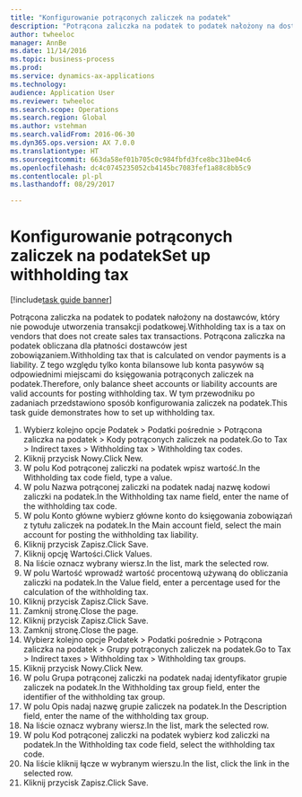 ```yaml
--- 
title: "Konfigurowanie potrąconych zaliczek na podatek"
description: "Potrącona zaliczka na podatek to podatek nałożony na dostawców, który nie powoduje utworzenia transakcji podatkowej."
author: twheeloc
manager: AnnBe
ms.date: 11/14/2016
ms.topic: business-process
ms.prod: 
ms.service: dynamics-ax-applications
ms.technology: 
audience: Application User
ms.reviewer: twheeloc
ms.search.scope: Operations
ms.search.region: Global
ms.author: vstehman
ms.search.validFrom: 2016-06-30
ms.dyn365.ops.version: AX 7.0.0
ms.translationtype: HT
ms.sourcegitcommit: 663da58ef01b705c0c984fbfd3fce8bc31be04c6
ms.openlocfilehash: dc4c0745235052cb4145bc7083fef1a88c8bb5c9
ms.contentlocale: pl-pl
ms.lasthandoff: 08/29/2017

---
```

# <a name="set-up-withholding-tax"></a><span data-ttu-id="989d2-103">Konfigurowanie potrąconych zaliczek na podatek</span><span class="sxs-lookup"><span data-stu-id="989d2-103">Set up withholding tax</span></span>

[!include[task guide banner](../../includes/task-guide-banner.md)]

<span data-ttu-id="989d2-104">Potrącona zaliczka na podatek to podatek nałożony na dostawców, który nie powoduje utworzenia transakcji podatkowej.</span><span class="sxs-lookup"><span data-stu-id="989d2-104">Withholding tax is a tax on vendors that does not create sales tax transactions.</span></span> <span data-ttu-id="989d2-105">Potrącona zaliczka na podatek obliczana dla płatności dostawców jest zobowiązaniem.</span><span class="sxs-lookup"><span data-stu-id="989d2-105">Withholding tax that is calculated on vendor payments is a liability.</span></span> <span data-ttu-id="989d2-106">Z tego względu tylko konta bilansowe lub konta pasywów są odpowiednimi miejscami do księgowania potrąconych zaliczek na podatek.</span><span class="sxs-lookup"><span data-stu-id="989d2-106">Therefore, only balance sheet accounts or liability accounts are valid accounts for posting withholding tax.</span></span> <span data-ttu-id="989d2-107">W tym przewodniku po zadaniach przedstawiono sposób konfigurowania zaliczek na podatek.</span><span class="sxs-lookup"><span data-stu-id="989d2-107">This task guide demonstrates how to set up withholding tax.</span></span>

1. <span data-ttu-id="989d2-108">Wybierz kolejno opcje Podatek > Podatki pośrednie > Potrącona zaliczka na podatek > Kody potrąconych zaliczek na podatek.</span><span class="sxs-lookup"><span data-stu-id="989d2-108">Go to Tax > Indirect taxes > Withholding tax > Withholding tax codes.</span></span>
2. <span data-ttu-id="989d2-109">Kliknij przycisk Nowy.</span><span class="sxs-lookup"><span data-stu-id="989d2-109">Click New.</span></span>
3. <span data-ttu-id="989d2-110">W polu Kod potrąconej zaliczki na podatek wpisz wartość.</span><span class="sxs-lookup"><span data-stu-id="989d2-110">In the Withholding tax code field, type a value.</span></span>
4. <span data-ttu-id="989d2-111">W polu Nazwa potrąconej zaliczki na podatek nadaj nazwę kodowi zaliczki na podatek.</span><span class="sxs-lookup"><span data-stu-id="989d2-111">In the Withholding tax name field, enter the name of the withholding tax code.</span></span>
5. <span data-ttu-id="989d2-112">W polu Konto główne wybierz główne konto do księgowania zobowiązań z tytułu zaliczek na podatek.</span><span class="sxs-lookup"><span data-stu-id="989d2-112">In the Main account field, select the main account for posting the withholding tax liability.</span></span>
6. <span data-ttu-id="989d2-113">Kliknij przycisk Zapisz.</span><span class="sxs-lookup"><span data-stu-id="989d2-113">Click Save.</span></span>
7. <span data-ttu-id="989d2-114">Kliknij opcję Wartości.</span><span class="sxs-lookup"><span data-stu-id="989d2-114">Click Values.</span></span>
8. <span data-ttu-id="989d2-115">Na liście oznacz wybrany wiersz.</span><span class="sxs-lookup"><span data-stu-id="989d2-115">In the list, mark the selected row.</span></span>
9. <span data-ttu-id="989d2-116">W polu Wartość wprowadź wartość procentową używaną do obliczania zaliczki na podatek.</span><span class="sxs-lookup"><span data-stu-id="989d2-116">In the Value field, enter a percentage used for the calculation of the withholding tax.</span></span>
10. <span data-ttu-id="989d2-117">Kliknij przycisk Zapisz.</span><span class="sxs-lookup"><span data-stu-id="989d2-117">Click Save.</span></span>
11. <span data-ttu-id="989d2-118">Zamknij stronę.</span><span class="sxs-lookup"><span data-stu-id="989d2-118">Close the page.</span></span>
12. <span data-ttu-id="989d2-119">Kliknij przycisk Zapisz.</span><span class="sxs-lookup"><span data-stu-id="989d2-119">Click Save.</span></span>
13. <span data-ttu-id="989d2-120">Zamknij stronę.</span><span class="sxs-lookup"><span data-stu-id="989d2-120">Close the page.</span></span>
14. <span data-ttu-id="989d2-121">Wybierz kolejno opcje Podatek > Podatki pośrednie > Potrącona zaliczka na podatek > Grupy potrąconych zaliczek na podatek.</span><span class="sxs-lookup"><span data-stu-id="989d2-121">Go to Tax > Indirect taxes > Withholding tax > Withholding tax groups.</span></span>
15. <span data-ttu-id="989d2-122">Kliknij przycisk Nowy.</span><span class="sxs-lookup"><span data-stu-id="989d2-122">Click New.</span></span>
16. <span data-ttu-id="989d2-123">W polu Grupa potrąconej zaliczki na podatek nadaj identyfikator grupie zaliczek na podatek.</span><span class="sxs-lookup"><span data-stu-id="989d2-123">In the Withholding tax group field, enter the identifier of the withholding tax group.</span></span>
17. <span data-ttu-id="989d2-124">W polu Opis nadaj nazwę grupie zaliczek na podatek.</span><span class="sxs-lookup"><span data-stu-id="989d2-124">In the Description field, enter the name of the withholding tax group.</span></span>
18. <span data-ttu-id="989d2-125">Na liście oznacz wybrany wiersz.</span><span class="sxs-lookup"><span data-stu-id="989d2-125">In the list, mark the selected row.</span></span>
19. <span data-ttu-id="989d2-126">W polu Kod potrąconej zaliczki na podatek wybierz kod zaliczki na podatek.</span><span class="sxs-lookup"><span data-stu-id="989d2-126">In the Withholding tax code field, select the withholding tax code.</span></span>
20. <span data-ttu-id="989d2-127">Na liście kliknij łącze w wybranym wierszu.</span><span class="sxs-lookup"><span data-stu-id="989d2-127">In the list, click the link in the selected row.</span></span>
21. <span data-ttu-id="989d2-128">Kliknij przycisk Zapisz.</span><span class="sxs-lookup"><span data-stu-id="989d2-128">Click Save.</span></span>


